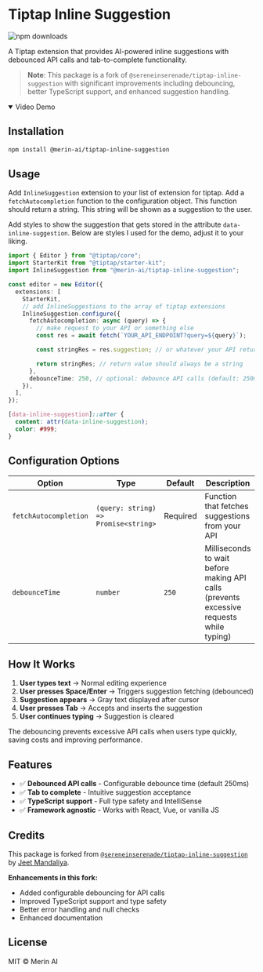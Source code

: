 # Tiptap Inline Suggestion

![npm downloads](https://img.shields.io/npm/dt/%40merin-ai%2Ftiptap-inline-suggestion?style=for-the-badge&logo=npm&color=black)

A Tiptap extension that provides AI-powered inline suggestions with debounced API calls and tab-to-complete functionality.

> **Note**: This package is a fork of `@sereneinserenade/tiptap-inline-suggestion` with significant improvements including debouncing, better TypeScript support, and enhanced suggestion handling.

<!-- **Live Demo**: https://sereneinserenade.github.io/tiptap-inline-suggestion/ -->

<details open>
<summary> Video Demo </summary>

</details>

## Installation

```bash
npm install @merin-ai/tiptap-inline-suggestion
```

## Usage

Add `InlineSuggestion` extension to your list of extension for tiptap. Add a `fetchAutocompletion` function to the configuration object. This function should return a string. This string will be shown as a suggestion to the user.

Add styles to show the suggestion that gets stored in the attribute `data-inline-suggestion`. Below are styles I used for the demo, adjust it to your liking.

```ts
import { Editor } from "@tiptap/core";
import StarterKit from "@tiptap/starter-kit";
import InlineSuggestion from "@merin-ai/tiptap-inline-suggestion";

const editor = new Editor({
  extensions: [
    StarterKit,
    // add InlineSuggestions to the array of tiptap extensions
    InlineSuggestion.configure({
      fetchAutocompletion: async (query) => {
        // make request to your API or something else
        const res = await fetch(`YOUR_API_ENDPOINT?query=${query}`);

        const stringRes = res.suggestion; // or whatever your API returns

        return stringRes; // return value should always be a string
      },
      debounceTime: 250, // optional: debounce API calls (default: 250ms)
    }),
  ],
});
```

```css
[data-inline-suggestion]::after {
  content: attr(data-inline-suggestion);
  color: #999;
}
```

## Configuration Options

| Option                | Type                                 | Default  | Description                                                                             |
| --------------------- | ------------------------------------ | -------- | --------------------------------------------------------------------------------------- |
| `fetchAutocompletion` | `(query: string) => Promise<string>` | Required | Function that fetches suggestions from your API                                         |
| `debounceTime`        | `number`                             | `250`    | Milliseconds to wait before making API calls (prevents excessive requests while typing) |

## How It Works

1. **User types text** → Normal editing experience
2. **User presses Space/Enter** → Triggers suggestion fetching (debounced)
3. **Suggestion appears** → Gray text displayed after cursor
4. **User presses Tab** → Accepts and inserts the suggestion
5. **User continues typing** → Suggestion is cleared

The debouncing prevents excessive API calls when users type quickly, saving costs and improving performance.

## Features

- ✅ **Debounced API calls** - Configurable debounce time (default 250ms)
- ✅ **Tab to complete** - Intuitive suggestion acceptance
- ✅ **TypeScript support** - Full type safety and IntelliSense
- ✅ **Framework agnostic** - Works with React, Vue, or vanilla JS

## Credits

This package is forked from [`@sereneinserenade/tiptap-inline-suggestion`](https://github.com/sereneinserenade/tiptap-inline-suggestion) by [Jeet Mandaliya](https://github.com/sereneinserenade).

**Enhancements in this fork:**

- Added configurable debouncing for API calls
- Improved TypeScript support and type safety
- Better error handling and null checks
- Enhanced documentation

## License

MIT © Merin AI
